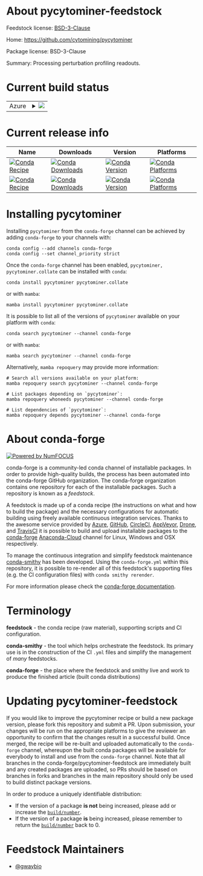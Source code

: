 About pycytominer-feedstock
===========================

Feedstock license: [BSD-3-Clause](https://github.com/conda-forge/pycytominer-feedstock/blob/main/LICENSE.txt)

Home: https://github.com/cytomining/pycytominer

Package license: BSD-3-Clause

Summary: Processing perturbation profiling readouts.

Current build status
====================


<table>
    
  <tr>
    <td>Azure</td>
    <td>
      <details>
        <summary>
          <a href="https://dev.azure.com/conda-forge/feedstock-builds/_build/latest?definitionId=15327&branchName=main">
            <img src="https://dev.azure.com/conda-forge/feedstock-builds/_apis/build/status/pycytominer-feedstock?branchName=main">
          </a>
        </summary>
        <table>
          <thead><tr><th>Variant</th><th>Status</th></tr></thead>
          <tbody><tr>
              <td>linux_64</td>
              <td>
                <a href="https://dev.azure.com/conda-forge/feedstock-builds/_build/latest?definitionId=15327&branchName=main">
                  <img src="https://dev.azure.com/conda-forge/feedstock-builds/_apis/build/status/pycytominer-feedstock?branchName=main&jobName=linux&configuration=linux%20linux_64_" alt="variant">
                </a>
              </td>
            </tr><tr>
              <td>osx_64</td>
              <td>
                <a href="https://dev.azure.com/conda-forge/feedstock-builds/_build/latest?definitionId=15327&branchName=main">
                  <img src="https://dev.azure.com/conda-forge/feedstock-builds/_apis/build/status/pycytominer-feedstock?branchName=main&jobName=osx&configuration=osx%20osx_64_" alt="variant">
                </a>
              </td>
            </tr><tr>
              <td>win_64</td>
              <td>
                <a href="https://dev.azure.com/conda-forge/feedstock-builds/_build/latest?definitionId=15327&branchName=main">
                  <img src="https://dev.azure.com/conda-forge/feedstock-builds/_apis/build/status/pycytominer-feedstock?branchName=main&jobName=win&configuration=win%20win_64_" alt="variant">
                </a>
              </td>
            </tr>
          </tbody>
        </table>
      </details>
    </td>
  </tr>
</table>

Current release info
====================

| Name | Downloads | Version | Platforms |
| --- | --- | --- | --- |
| [![Conda Recipe](https://img.shields.io/badge/recipe-pycytominer-green.svg)](https://anaconda.org/conda-forge/pycytominer) | [![Conda Downloads](https://img.shields.io/conda/dn/conda-forge/pycytominer.svg)](https://anaconda.org/conda-forge/pycytominer) | [![Conda Version](https://img.shields.io/conda/vn/conda-forge/pycytominer.svg)](https://anaconda.org/conda-forge/pycytominer) | [![Conda Platforms](https://img.shields.io/conda/pn/conda-forge/pycytominer.svg)](https://anaconda.org/conda-forge/pycytominer) |
| [![Conda Recipe](https://img.shields.io/badge/recipe-pycytominer.collate-green.svg)](https://anaconda.org/conda-forge/pycytominer.collate) | [![Conda Downloads](https://img.shields.io/conda/dn/conda-forge/pycytominer.collate.svg)](https://anaconda.org/conda-forge/pycytominer.collate) | [![Conda Version](https://img.shields.io/conda/vn/conda-forge/pycytominer.collate.svg)](https://anaconda.org/conda-forge/pycytominer.collate) | [![Conda Platforms](https://img.shields.io/conda/pn/conda-forge/pycytominer.collate.svg)](https://anaconda.org/conda-forge/pycytominer.collate) |

Installing pycytominer
======================

Installing `pycytominer` from the `conda-forge` channel can be achieved by adding `conda-forge` to your channels with:

```
conda config --add channels conda-forge
conda config --set channel_priority strict
```

Once the `conda-forge` channel has been enabled, `pycytominer, pycytominer.collate` can be installed with `conda`:

```
conda install pycytominer pycytominer.collate
```

or with `mamba`:

```
mamba install pycytominer pycytominer.collate
```

It is possible to list all of the versions of `pycytominer` available on your platform with `conda`:

```
conda search pycytominer --channel conda-forge
```

or with `mamba`:

```
mamba search pycytominer --channel conda-forge
```

Alternatively, `mamba repoquery` may provide more information:

```
# Search all versions available on your platform:
mamba repoquery search pycytominer --channel conda-forge

# List packages depending on `pycytominer`:
mamba repoquery whoneeds pycytominer --channel conda-forge

# List dependencies of `pycytominer`:
mamba repoquery depends pycytominer --channel conda-forge
```


About conda-forge
=================

[![Powered by
NumFOCUS](https://img.shields.io/badge/powered%20by-NumFOCUS-orange.svg?style=flat&colorA=E1523D&colorB=007D8A)](https://numfocus.org)

conda-forge is a community-led conda channel of installable packages.
In order to provide high-quality builds, the process has been automated into the
conda-forge GitHub organization. The conda-forge organization contains one repository
for each of the installable packages. Such a repository is known as a *feedstock*.

A feedstock is made up of a conda recipe (the instructions on what and how to build
the package) and the necessary configurations for automatic building using freely
available continuous integration services. Thanks to the awesome service provided by
[Azure](https://azure.microsoft.com/en-us/services/devops/), [GitHub](https://github.com/),
[CircleCI](https://circleci.com/), [AppVeyor](https://www.appveyor.com/),
[Drone](https://cloud.drone.io/welcome), and [TravisCI](https://travis-ci.com/)
it is possible to build and upload installable packages to the
[conda-forge](https://anaconda.org/conda-forge) [Anaconda-Cloud](https://anaconda.org/)
channel for Linux, Windows and OSX respectively.

To manage the continuous integration and simplify feedstock maintenance
[conda-smithy](https://github.com/conda-forge/conda-smithy) has been developed.
Using the ``conda-forge.yml`` within this repository, it is possible to re-render all of
this feedstock's supporting files (e.g. the CI configuration files) with ``conda smithy rerender``.

For more information please check the [conda-forge documentation](https://conda-forge.org/docs/).

Terminology
===========

**feedstock** - the conda recipe (raw material), supporting scripts and CI configuration.

**conda-smithy** - the tool which helps orchestrate the feedstock.
                   Its primary use is in the construction of the CI ``.yml`` files
                   and simplify the management of *many* feedstocks.

**conda-forge** - the place where the feedstock and smithy live and work to
                  produce the finished article (built conda distributions)


Updating pycytominer-feedstock
==============================

If you would like to improve the pycytominer recipe or build a new
package version, please fork this repository and submit a PR. Upon submission,
your changes will be run on the appropriate platforms to give the reviewer an
opportunity to confirm that the changes result in a successful build. Once
merged, the recipe will be re-built and uploaded automatically to the
`conda-forge` channel, whereupon the built conda packages will be available for
everybody to install and use from the `conda-forge` channel.
Note that all branches in the conda-forge/pycytominer-feedstock are
immediately built and any created packages are uploaded, so PRs should be based
on branches in forks and branches in the main repository should only be used to
build distinct package versions.

In order to produce a uniquely identifiable distribution:
 * If the version of a package **is not** being increased, please add or increase
   the [``build/number``](https://docs.conda.io/projects/conda-build/en/latest/resources/define-metadata.html#build-number-and-string).
 * If the version of a package **is** being increased, please remember to return
   the [``build/number``](https://docs.conda.io/projects/conda-build/en/latest/resources/define-metadata.html#build-number-and-string)
   back to 0.

Feedstock Maintainers
=====================

* [@gwaybio](https://github.com/gwaybio/)

